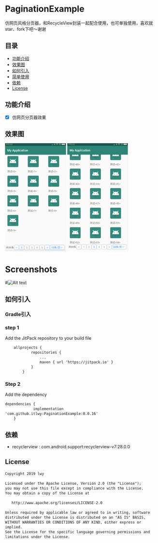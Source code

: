 # PaginationExample
仿网页风格分页器，和RecycleView封装一起配合使用，也可单独使用，喜欢就star、fork下吧～谢谢

## 目录

* [功能介绍](#功能介绍)
* [效果图](#效果图)
* [如何引入](#如何引入)
* [简单使用](#简单使用)
* [依赖](#依赖)
* [License](#License)

## 功能介绍

- [x] 仿网页分页器效果

## 效果图

<img src="https://github.com/itlwy/PaginationExample/blob/master/resources/pic1.png"
        width = "40%" height = "40%" div align=left/>
<img src="https://github.com/itlwy/PaginationExample/blob/master/resources/pic2.png"
        width = "40%" height = "40%" div align=left/>

# Screenshots
#![Alt text](https://github.com/itlwy/PaginationExample/blob/master/resources/pagination.gif)

## 如何引入
### Gradle引入
### step 1
Add the JitPack repository to your build file

```
	allprojects {
			repositories {
				...
				maven { url 'https://jitpack.io' }
			}
		}
```

### Step 2
Add the dependency

```
dependencies {
	         implementation 'com.github.itlwy:PaginationExample:0.0.16'
	}

```

## 依赖
- recyclerview : com.android.support:recyclerview-v7:28.0.0


## License

   	Copyright 2019 lwy

    Licensed under the Apache License, Version 2.0 (the "License");
    you may not use this file except in compliance with the License.
    You may obtain a copy of the License at

       http://www.apache.org/licenses/LICENSE-2.0

    Unless required by applicable law or agreed to in writing, software
    distributed under the License is distributed on an "AS IS" BASIS,
    WITHOUT WARRANTIES OR CONDITIONS OF ANY KIND, either express or implied.
    See the License for the specific language governing permissions and
    limitations under the License.